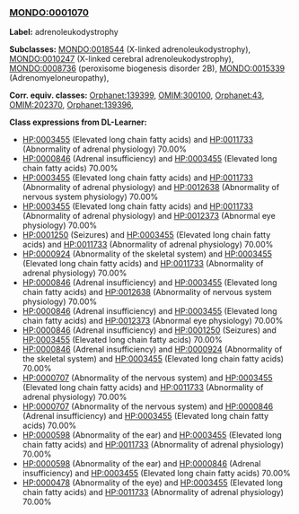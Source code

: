 
### [MONDO:0001070](http://purl.obolibrary.org/obo/MONDO_0001070)
**Label:** adrenoleukodystrophy

**Subclasses:** [MONDO:0018544](http://purl.obolibrary.org/obo/MONDO_0018544) (X-linked adrenoleukodystrophy), [MONDO:0010247](http://purl.obolibrary.org/obo/MONDO_0010247) (X-linked cerebral adrenoleukodystrophy), [MONDO:0008736](http://purl.obolibrary.org/obo/MONDO_0008736) (peroxisome biogenesis disorder 2B), [MONDO:0015339](http://purl.obolibrary.org/obo/MONDO_0015339) (Adrenomyeloneuropathy), 

**Corr. equiv. classes:** [Orphanet:139399](http://www.orpha.net/ORDO/Orphanet_139399), [OMIM:300100](http://purl.obolibrary.org/obo/OMIM_300100), [Orphanet:43](http://www.orpha.net/ORDO/Orphanet_43), [OMIM:202370](http://purl.obolibrary.org/obo/OMIM_202370), [Orphanet:139396](http://www.orpha.net/ORDO/Orphanet_139396), 

**Class expressions from DL-Learner:**

- [HP:0003455](http://purl.obolibrary.org/obo/HP_0003455) (Elevated long chain fatty acids) and [HP:0011733](http://purl.obolibrary.org/obo/HP_0011733) (Abnormality of adrenal physiology) 70.00%
- [HP:0000846](http://purl.obolibrary.org/obo/HP_0000846) (Adrenal insufficiency) and [HP:0003455](http://purl.obolibrary.org/obo/HP_0003455) (Elevated long chain fatty acids) 70.00%
- [HP:0003455](http://purl.obolibrary.org/obo/HP_0003455) (Elevated long chain fatty acids) and [HP:0011733](http://purl.obolibrary.org/obo/HP_0011733) (Abnormality of adrenal physiology) and [HP:0012638](http://purl.obolibrary.org/obo/HP_0012638) (Abnormality of nervous system physiology) 70.00%
- [HP:0003455](http://purl.obolibrary.org/obo/HP_0003455) (Elevated long chain fatty acids) and [HP:0011733](http://purl.obolibrary.org/obo/HP_0011733) (Abnormality of adrenal physiology) and [HP:0012373](http://purl.obolibrary.org/obo/HP_0012373) (Abnormal eye physiology) 70.00%
- [HP:0001250](http://purl.obolibrary.org/obo/HP_0001250) (Seizures) and [HP:0003455](http://purl.obolibrary.org/obo/HP_0003455) (Elevated long chain fatty acids) and [HP:0011733](http://purl.obolibrary.org/obo/HP_0011733) (Abnormality of adrenal physiology) 70.00%
- [HP:0000924](http://purl.obolibrary.org/obo/HP_0000924) (Abnormality of the skeletal system) and [HP:0003455](http://purl.obolibrary.org/obo/HP_0003455) (Elevated long chain fatty acids) and [HP:0011733](http://purl.obolibrary.org/obo/HP_0011733) (Abnormality of adrenal physiology) 70.00%
- [HP:0000846](http://purl.obolibrary.org/obo/HP_0000846) (Adrenal insufficiency) and [HP:0003455](http://purl.obolibrary.org/obo/HP_0003455) (Elevated long chain fatty acids) and [HP:0012638](http://purl.obolibrary.org/obo/HP_0012638) (Abnormality of nervous system physiology) 70.00%
- [HP:0000846](http://purl.obolibrary.org/obo/HP_0000846) (Adrenal insufficiency) and [HP:0003455](http://purl.obolibrary.org/obo/HP_0003455) (Elevated long chain fatty acids) and [HP:0012373](http://purl.obolibrary.org/obo/HP_0012373) (Abnormal eye physiology) 70.00%
- [HP:0000846](http://purl.obolibrary.org/obo/HP_0000846) (Adrenal insufficiency) and [HP:0001250](http://purl.obolibrary.org/obo/HP_0001250) (Seizures) and [HP:0003455](http://purl.obolibrary.org/obo/HP_0003455) (Elevated long chain fatty acids) 70.00%
- [HP:0000846](http://purl.obolibrary.org/obo/HP_0000846) (Adrenal insufficiency) and [HP:0000924](http://purl.obolibrary.org/obo/HP_0000924) (Abnormality of the skeletal system) and [HP:0003455](http://purl.obolibrary.org/obo/HP_0003455) (Elevated long chain fatty acids) 70.00%
- [HP:0000707](http://purl.obolibrary.org/obo/HP_0000707) (Abnormality of the nervous system) and [HP:0003455](http://purl.obolibrary.org/obo/HP_0003455) (Elevated long chain fatty acids) and [HP:0011733](http://purl.obolibrary.org/obo/HP_0011733) (Abnormality of adrenal physiology) 70.00%
- [HP:0000707](http://purl.obolibrary.org/obo/HP_0000707) (Abnormality of the nervous system) and [HP:0000846](http://purl.obolibrary.org/obo/HP_0000846) (Adrenal insufficiency) and [HP:0003455](http://purl.obolibrary.org/obo/HP_0003455) (Elevated long chain fatty acids) 70.00%
- [HP:0000598](http://purl.obolibrary.org/obo/HP_0000598) (Abnormality of the ear) and [HP:0003455](http://purl.obolibrary.org/obo/HP_0003455) (Elevated long chain fatty acids) and [HP:0011733](http://purl.obolibrary.org/obo/HP_0011733) (Abnormality of adrenal physiology) 70.00%
- [HP:0000598](http://purl.obolibrary.org/obo/HP_0000598) (Abnormality of the ear) and [HP:0000846](http://purl.obolibrary.org/obo/HP_0000846) (Adrenal insufficiency) and [HP:0003455](http://purl.obolibrary.org/obo/HP_0003455) (Elevated long chain fatty acids) 70.00%
- [HP:0000478](http://purl.obolibrary.org/obo/HP_0000478) (Abnormality of the eye) and [HP:0003455](http://purl.obolibrary.org/obo/HP_0003455) (Elevated long chain fatty acids) and [HP:0011733](http://purl.obolibrary.org/obo/HP_0011733) (Abnormality of adrenal physiology) 70.00%


